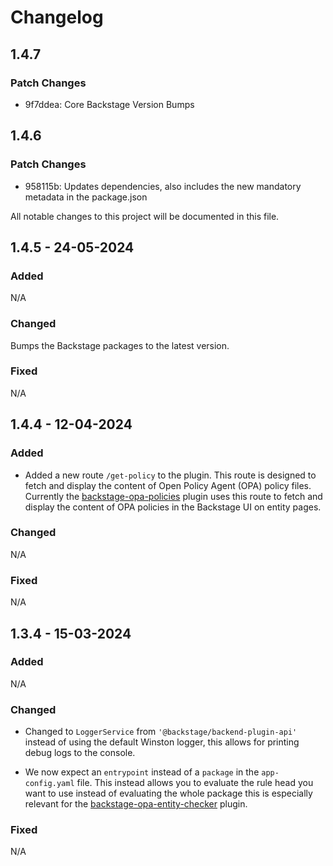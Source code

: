 # Changelog

## 1.4.7

### Patch Changes

- 9f7ddea: Core Backstage Version Bumps

## 1.4.6

### Patch Changes

- 958115b: Updates dependencies, also includes the new mandatory metadata in the package.json

All notable changes to this project will be documented in this file.

## 1.4.5 - 24-05-2024

### Added

N/A

### Changed

Bumps the Backstage packages to the latest version.

### Fixed

N/A

## 1.4.4 - 12-04-2024

### Added

- Added a new route `/get-policy` to the plugin. This route is designed to fetch and display the content of Open Policy Agent (OPA) policy files. Currently the [backstage-opa-policies](../backstage-opa-policies/README.md) plugin uses this route to fetch and display the content of OPA policies in the Backstage UI on entity pages.

### Changed

N/A

### Fixed

N/A

## 1.3.4 - 15-03-2024

### Added

N/A

### Changed

- Changed to `LoggerService` from `'@backstage/backend-plugin-api'` instead of using the default Winston logger, this allows for printing debug logs to the console.

- We now expect an `entrypoint` instead of a `package` in the `app-config.yaml` file. This instead allows you to evaluate the rule head you want to use instead of evaluating the whole package this is especially relevant for the [backstage-opa-entity-checker](../backstage-opa-entity-checker/README.md) plugin.

### Fixed

N/A
